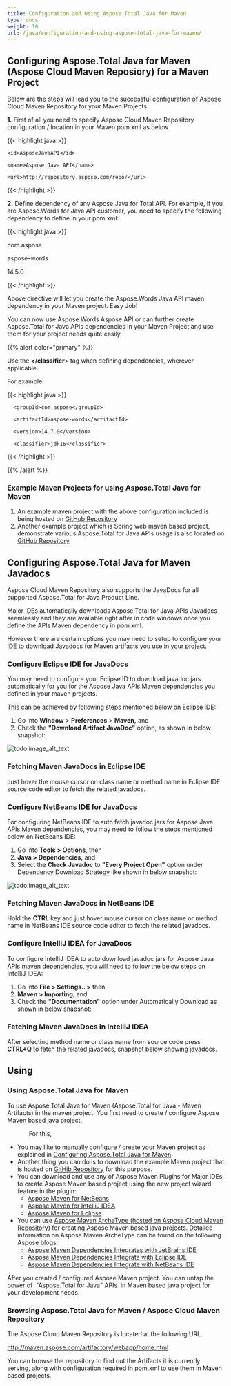 ```yaml
---
title: Configuration and Using Aspose.Total Java for Maven
type: docs
weight: 10
url: /java/configuration-and-using-aspose-total-java-for-maven/
---
```


## **Configuring Aspose.Total Java for Maven (Aspose Cloud Maven Reposiory) for a Maven Project**
Below are the steps will lead you to the successful configuration of Aspose Cloud Maven Repository for your Maven Projects.

**1.** First of all you need to specify Aspose Cloud Maven Repository configuration / location in your Maven pom.xml as below<repositories>

{{< highlight java >}}

 <repositories>

  <repository>

    <id>AsposeJavaAPI</id>

    <name>Aspose Java API</name>

    <url>http://repository.aspose.com/repo/</url>

  </repository>

</repositories>

{{< /highlight >}}

**2.** Define dependency of any Aspose.Java for Total API. For example, if you are Aspose.Words for Java API customer, you need to specify the following dependency to define in your pom.xml:

{{< highlight java >}}

 <dependency>

  <groupId>com.aspose</groupId>

  <artifactId>aspose-words</artifactId>

  <version>14.5.0</version>

</dependency>

{{< /highlight >}}

Above directive will let you create the Aspose.Words Java API maven dependency in your Maven project. Easy Job!

You can now use Aspose.Words Aspose API or can further create Aspose.Total for Java APIs dependencies in your Maven Project and use them for your project needs quite easily.

{{% alert color="primary" %}} 

Use the **<classifier> </classifier**> tag when defining dependencies, wherever applicable.

For example:

{{< highlight java >}}

 <dependencies>

   <dependency>

      <groupId>com.aspose</groupId>

      <artifactId>aspose-words</artifactId>

      <version>14.7.0</version>

      <classifier>jdk16</classifier>

   </dependency>

</dependencies>

{{< /highlight >}}

{{% /alert %}} 
### **Example Maven Projects for using Aspose.Total Java for Maven**
1. An example maven project with the above configuration included is being hosted on [GitHub Repository](http://goo.gl/hlFT1Z)
1. Another example project which is Spring web maven based project, demonstrate various Aspose.Total for Java APIs usage is also located on [GitHub Repository](https://github.com/asposemarketplace/Aspose_for_Spring.Java).
## **Configuring Aspose.Total Java for Maven Javadocs**
Aspose Cloud Maven Repository also supports the JavaDocs for all supported Aspose.Total for Java Product Line.

Major IDEs automatically downloads Aspose.Total for Java APIs Javadocs seemlessly and they are available right after in code windows once you define the APIs Maven dependency in pom.xml.

However there are certain options you may need to setup to configure your IDE to download Javadocs for Maven artifacts you use in your project.
### **Configure Eclipse IDE for JavaDocs**
You may need to configure your Eclipse ID to download javadoc jars automatically for you for the Aspose Java APIs Maven dependencies you defined in your maven projects.

This can be achieved by following steps mentioned below on Eclipse IDE:

1. Go into **Window** > **Preferences** > **Maven,** and
1. Check the **"Download Artifact JavaDoc"** option, as shown in below snapshot: 

![todo:image_alt_text](http://i.imgur.com/mRvzWGh.png)
### **Fetching Maven JavaDocs in Eclipse IDE**
Just hover the mouse cursor on class name or method name in Eclipse IDE source code editor to fetch the related javadocs.
### **Configure NetBeans IDE for JavaDocs**
For configuring NetBeans IDE to auto fetch javadoc jars for Aspose Java APIs Maven dependencies, you may need to follow the steps mentioned below on NetBeans IDE:

1. Go into **Tools > Options**, then
1. **Java > Dependencies,** and
1. Select the **Check Javadoc** to **"Every Project Open"** option under Dependency Download Strategy like shown in below snapshot: 

![todo:image_alt_text](http://i.imgur.com/KAJZwTj.png)
### **Fetching Maven JavaDocs in NetBeans IDE**
Hold the **CTRL** key and just hover mouse cursor on class name or method name in NetBeans IDE source code editor to fetch the related javadocs.
### **Configure IntelliJ IDEA for JavaDocs**
To configure IntelliJ IDEA to auto download javadoc jars for Aspose Java APIs maven dependencies, you will need to follow the below steps on IntelliJ IDEA:

1. Go into **File > Settings.. >** then,
1. **Maven > Importing**, and
1. Check the **"Documentation"** option under Automatically Download as shown in below snapshot:
### **Fetching Maven JavaDocs in IntelliJ IDEA**
After selecting method name or class name from source code press **CTRL+Q** to fetch the related javadocs, snapshot below showing javadocs.
## **Using**
### **Using Aspose.Total Java for Maven**
To use Aspose.Total Java for Maven (Aspose.Total for Java - Maven Artifacts) in the maven project. You first need to create / configure Aspose Maven based java project.

`       `For this,

- You may like to manually configure / create your Maven project as explained in [Configuring Aspose.Total Java for Maven](http://www.aspose.com/docs/pages/editpage.action?pageId=434474767#ConfigurationandUsingAspose.TotalJavaforMaven-ConfiguringAspose.TotalJavaforMaven%28AsposeCloudMavenReposiory%29foraMavenProject)
- Another thing you can do is to download the example Maven project that is hosted on [GitHib Repository](http://goo.gl/hlFT1Z) for this purpose.
- You can download and use any of Aspose Maven Plugins for Major IDEs to create Aspose Maven based project using the new project wizard feature in the plugin: 
  - [Aspose Maven for NetBeans](http://www.aspose.com/docs/display/totaljava/Aspose.Total+Project+Wizard+for+NetBeans+-+Maven)
  - [Aspose Maven for IntelliJ IDEA](http://www.aspose.com/docs/display/totaljava/Aspose.Total+Project+Wizard+for+IntelliJ+IDEA+-+Maven)
  - [Aspose Maven for Eclipse](http://www.aspose.com/docs/display/totaljava/Aspose.Total+Project+Wizard+for+Eclipse+-+Maven)
- You can use [Aspose Maven ArcheType (hosted on Aspose Cloud Maven Repository)](http://goo.gl/XPyp5n) for creating Aspose Maven based java projects.
  Detailed information on Aspose Maven ArcheType can be found on the following Aspose blogs: 
  - [Aspose Maven Dependencies Integrates with JetBrains IDE](http://goo.gl/9nrWX7)
  - [Aspose Maven Dependencies Integrate with Eclipse IDE](http://goo.gl/6Fglfo)
  - [Aspose Maven Dependencies Integrate with NetBeans IDE](http://goo.gl/sV5XFO)

After you created / configured Aspose Maven project. You can untap the power of  "Aspose.Total for Java" APIs  in Maven based java project for your development needs.
### **Browsing Aspose.Total Java for Maven / Aspose Cloud Maven Repository**
The Aspose Cloud Maven Repository is located at the following URL.

<http://maven.aspose.com/artifactory/webapp/home.html>

You can browse the repository to find out the Artifacts it is currently serving, along with configuration required in pom.xml to use them in Maven based projects.
